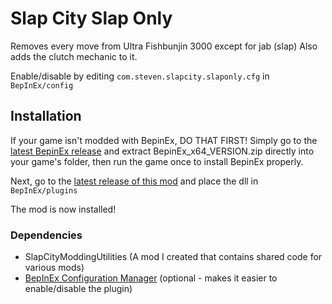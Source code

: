 # Slap City Slap Only
Removes every move from Ultra Fishbunjin 3000 except for jab (slap)
Also adds the clutch mechanic to it.

Enable/disable by editing `com.steven.slapcity.slaponly.cfg` in `BepInEx/config`

## Installation

If your game isn't modded with BepinEx, DO THAT FIRST! Simply go to the [latest BepinEx release](https://github.com/BepInEx/BepInEx/releases) and extract BepinEx_x64_VERSION.zip directly into your game's folder, then run the game once to install BepinEx properly.

Next, go to the [latest release of this mod](https://github.com/DeadlyKitten/SlapCitySlapOnly/releases/latest) and place the dll in `BepInEx/plugins`

The mod is now installed!

### Dependencies
- SlapCityModdingUtilities (A mod I created that contains shared code for various mods)
- [BepInEx Configuration Manager](https://github.com/BepInEx/BepInEx.ConfigurationManager/releases/latest) (optional - makes it easier to enable/disable the plugin)
